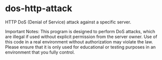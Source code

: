 # dos-http-attack
 HTTP DoS (Denial of Service) attack against a specific server.

Important Notes: This program is designed to perform DoS attacks, which are illegal if used without explicit permission from the server owner. Use of this code in a real environment without authorization may violate the law. Please ensure that it is only used for educational or testing purposes in an environment that you fully control.
